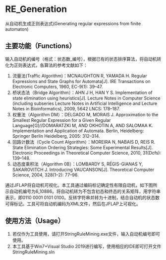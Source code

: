# RE_Generation
从自动机生成正则表达式(Generating regular expressions from finite automaton)

## 主要功能（Functions）
输入自动机的编号（格式：状态数_编号），根据已有的状态排序算法，将自动机转化为正则表达式，各算法的参考文献如下：
1. 流量法(Traffic Algorithm)：MCNAUGHTON R, YAMADA H. Regular Expressions and State Graphs for Automata[J]. IRE Transactions on Electronic Computers, 1960, EC-9(1): 39–47.
2. 桥状态法（Bridge Algorithm）：AHN J H, HAN Y S. Implementation of state elimination using heuristics[J]. Lecture Notes in Computer Science (including subseries Lecture Notes in Artificial Intelligence and Lecture Notes in Bioinformatics), 2009, 5642 LNCS: 178–187.
3. 权重法（Algorithm DM）：DELGADO M, MORAIS J. Approximation to the Smallest Regular Expression for a Given Regular Language[G]//DOMARATZKI M, AND OKHOTIN A, AND SALOMAA K. Implementation and Application of Automata. Berlin, Heidelberg: Springer Berlin Heidelberg, 2005: 312–314.
4. 回路计数法（Cycle Count Algorithm）：MOREIRA N, NABAIS D, REIS R. State Elimination Ordering Strategies: Some Experimental Results[J]. Electronic Proceedings in Theoretical Computer Science, 2010, 31(Dcfs): 139–148.
5. 动态度乘积法（Algorithm 0B）：LOMBARDY S, RÉGIS-GIANAS Y, SAKAROVITCH J. Introducing VAUCANSON[J]. Theoretical Computer Science, 2004, 328(1–2): 77–96.

通过JFLAP将自动机可视化。本工具通过编码标记确定性有限自动机，如下图所示自动机编号为6_10886。将自动机转为不包含初态和终态的关系矩阵，用字符串表示，即0110 0001 0101 0100。反转字符串并转为十进制，结合自动机的状态数可得标记。工具可将自动机编码为XML文件，然后在JFLAP上可视化。

## 使用方法（Usage）
1. 若仅作为工具使用，请打开StringRuleMining.exe文件，输入自动机编号即可使用。
2. 本工具基于Win7+Visual Studio 2019进行编写，使用相应的IDE即可打开文件StringRuleMining.sln
